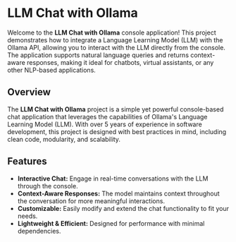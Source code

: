 <h1>LLM Chat with Ollama</h1>

<p>Welcome to the <strong>LLM Chat with Ollama</strong> console application! This project demonstrates how to integrate a Language Learning Model (LLM) with the Ollama API, allowing you to interact with the LLM directly from the console. The application supports natural language queries and returns context-aware responses, making it ideal for chatbots, virtual assistants, or any other NLP-based applications.</p>


<h2 id="overview">Overview</h2>
<p>The <strong>LLM Chat with Ollama</strong> project is a simple yet powerful console-based chat application that leverages the capabilities of Ollama's Language Learning Model (LLM). With over 5 years of experience in software development, this project is designed with best practices in mind, including clean code, modularity, and scalability.</p>

<h2 id="features">Features</h2>
<ul>
  <li><strong>Interactive Chat:</strong> Engage in real-time conversations with the LLM through the console.</li>
  <li><strong>Context-Aware Responses:</strong> The model maintains context throughout the conversation for more meaningful interactions.</li>
  <li><strong>Customizable:</strong> Easily modify and extend the chat functionality to fit your needs.</li>
  <li><strong>Lightweight &amp; Efficient:</strong> Designed for performance with minimal dependencies.</li>
</ul>
